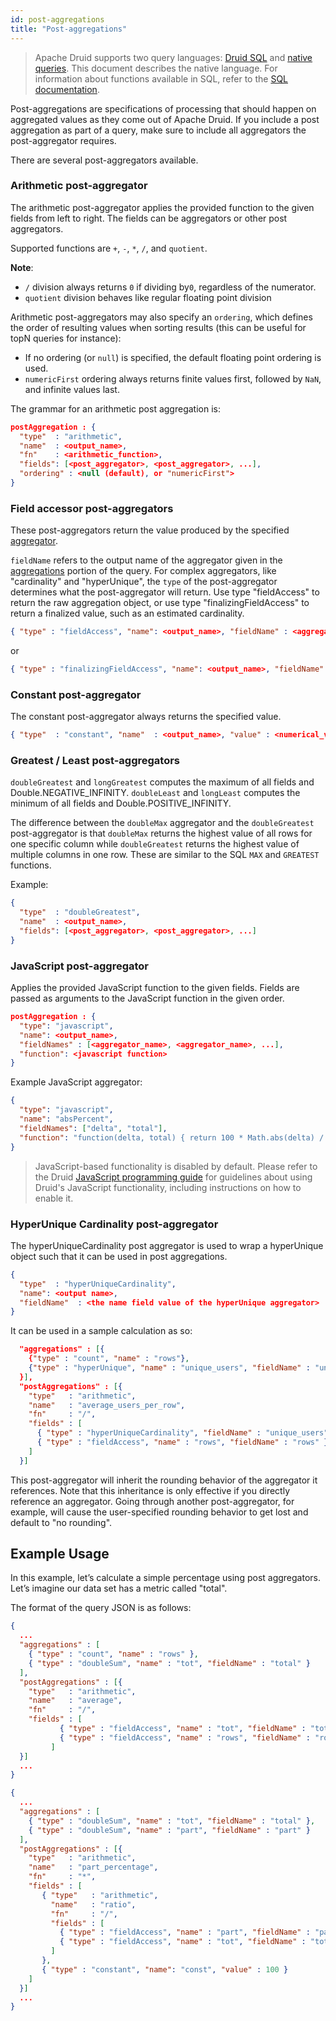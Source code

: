 ```yaml
---
id: post-aggregations
title: "Post-aggregations"
---
```


<!--
  ~ Licensed to the Apache Software Foundation (ASF) under one
  ~ or more contributor license agreements.  See the NOTICE file
  ~ distributed with this work for additional information
  ~ regarding copyright ownership.  The ASF licenses this file
  ~ to you under the Apache License, Version 2.0 (the
  ~ "License"); you may not use this file except in compliance
  ~ with the License.  You may obtain a copy of the License at
  ~
  ~   http://www.apache.org/licenses/LICENSE-2.0
  ~
  ~ Unless required by applicable law or agreed to in writing,
  ~ software distributed under the License is distributed on an
  ~ "AS IS" BASIS, WITHOUT WARRANTIES OR CONDITIONS OF ANY
  ~ KIND, either express or implied.  See the License for the
  ~ specific language governing permissions and limitations
  ~ under the License.
  -->

> Apache Druid supports two query languages: [Druid SQL](sql.md) and [native queries](querying.md).
> This document describes the native
> language. For information about functions available in SQL, refer to the
> [SQL documentation](sql-aggregations.md).

Post-aggregations are specifications of processing that should happen on aggregated values as they come out of Apache Druid. If you include a post aggregation as part of a query, make sure to include all aggregators the post-aggregator requires.

There are several post-aggregators available.

### Arithmetic post-aggregator

The arithmetic post-aggregator applies the provided function to the given
fields from left to right. The fields can be aggregators or other post aggregators.

Supported functions are `+`, `-`, `*`, `/`, and `quotient`.

**Note**:

* `/` division always returns `0` if dividing by`0`, regardless of the numerator.
* `quotient` division behaves like regular floating point division

Arithmetic post-aggregators may also specify an `ordering`, which defines the order
of resulting values when sorting results (this can be useful for topN queries for instance):

- If no ordering (or `null`) is specified, the default floating point ordering is used.
- `numericFirst` ordering always returns finite values first, followed by `NaN`, and infinite values last.

The grammar for an arithmetic post aggregation is:

```json
postAggregation : {
  "type"  : "arithmetic",
  "name"  : <output_name>,
  "fn"    : <arithmetic_function>,
  "fields": [<post_aggregator>, <post_aggregator>, ...],
  "ordering" : <null (default), or "numericFirst">
}
```

### Field accessor post-aggregators

These post-aggregators return the value produced by the specified [aggregator](../querying/aggregations.md).

`fieldName` refers to the output name of the aggregator given in the [aggregations](../querying/aggregations.md) portion of the query.
For complex aggregators, like "cardinality" and "hyperUnique", the `type` of the post-aggregator determines what
the post-aggregator will return. Use type "fieldAccess" to return the raw aggregation object, or use type
"finalizingFieldAccess" to return a finalized value, such as an estimated cardinality.

```json
{ "type" : "fieldAccess", "name": <output_name>, "fieldName" : <aggregator_name> }
```

or

```json
{ "type" : "finalizingFieldAccess", "name": <output_name>, "fieldName" : <aggregator_name> }
```


### Constant post-aggregator

The constant post-aggregator always returns the specified value.

```json
{ "type"  : "constant", "name"  : <output_name>, "value" : <numerical_value> }
```

### Greatest / Least post-aggregators

`doubleGreatest` and `longGreatest` computes the maximum of all fields and Double.NEGATIVE_INFINITY.
`doubleLeast` and `longLeast` computes the minimum of all fields and Double.POSITIVE_INFINITY.

The difference between the `doubleMax` aggregator and the `doubleGreatest` post-aggregator is that `doubleMax` returns the highest value of
all rows for one specific column while `doubleGreatest` returns the highest value of multiple columns in one row. These are similar to the
SQL `MAX` and `GREATEST` functions.

Example:

```json
{
  "type"  : "doubleGreatest",
  "name"  : <output_name>,
  "fields": [<post_aggregator>, <post_aggregator>, ...]
}
```

### JavaScript post-aggregator

Applies the provided JavaScript function to the given fields. Fields are passed as arguments to the JavaScript function in the given order.

```json
postAggregation : {
  "type": "javascript",
  "name": <output_name>,
  "fieldNames" : [<aggregator_name>, <aggregator_name>, ...],
  "function": <javascript function>
}
```

Example JavaScript aggregator:

```json
{
  "type": "javascript",
  "name": "absPercent",
  "fieldNames": ["delta", "total"],
  "function": "function(delta, total) { return 100 * Math.abs(delta) / total; }"
}
```

> JavaScript-based functionality is disabled by default. Please refer to the Druid [JavaScript programming guide](../development/javascript.md) for guidelines about using Druid's JavaScript functionality, including instructions on how to enable it.

### HyperUnique Cardinality post-aggregator

The hyperUniqueCardinality post aggregator is used to wrap a hyperUnique object such that it can be used in post aggregations.

```json
{
  "type"  : "hyperUniqueCardinality",
  "name": <output name>,
  "fieldName"  : <the name field value of the hyperUnique aggregator>
}
```

It can be used in a sample calculation as so:

```json
  "aggregations" : [{
    {"type" : "count", "name" : "rows"},
    {"type" : "hyperUnique", "name" : "unique_users", "fieldName" : "uniques"}
  }],
  "postAggregations" : [{
    "type"   : "arithmetic",
    "name"   : "average_users_per_row",
    "fn"     : "/",
    "fields" : [
      { "type" : "hyperUniqueCardinality", "fieldName" : "unique_users" },
      { "type" : "fieldAccess", "name" : "rows", "fieldName" : "rows" }
    ]
  }]
```

This post-aggregator will inherit the rounding behavior of the aggregator it references. Note that this inheritance
is only effective if you directly reference an aggregator. Going through another post-aggregator, for example, will
cause the user-specified rounding behavior to get lost and default to "no rounding".

## Example Usage

In this example, let’s calculate a simple percentage using post aggregators. Let’s imagine our data set has a metric called "total".

The format of the query JSON is as follows:

```json
{
  ...
  "aggregations" : [
    { "type" : "count", "name" : "rows" },
    { "type" : "doubleSum", "name" : "tot", "fieldName" : "total" }
  ],
  "postAggregations" : [{
    "type"   : "arithmetic",
    "name"   : "average",
    "fn"     : "/",
    "fields" : [
           { "type" : "fieldAccess", "name" : "tot", "fieldName" : "tot" },
           { "type" : "fieldAccess", "name" : "rows", "fieldName" : "rows" }
         ]
  }]
  ...
}
```


```json
{
  ...
  "aggregations" : [
    { "type" : "doubleSum", "name" : "tot", "fieldName" : "total" },
    { "type" : "doubleSum", "name" : "part", "fieldName" : "part" }
  ],
  "postAggregations" : [{
    "type"   : "arithmetic",
    "name"   : "part_percentage",
    "fn"     : "*",
    "fields" : [
       { "type"   : "arithmetic",
         "name"   : "ratio",
         "fn"     : "/",
         "fields" : [
           { "type" : "fieldAccess", "name" : "part", "fieldName" : "part" },
           { "type" : "fieldAccess", "name" : "tot", "fieldName" : "tot" }
         ]
       },
       { "type" : "constant", "name": "const", "value" : 100 }
    ]
  }]
  ...
}
```
